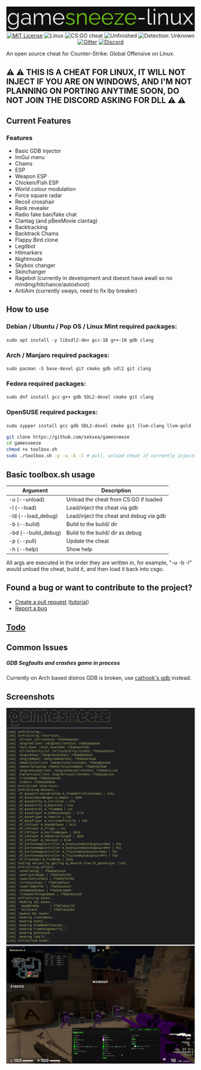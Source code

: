 <p align="center">
  <img src="/res/logo.png" alt="gamesneeze-linux">
  <a href="/LICENSE"><img src="https://img.shields.io/badge/License-MIT-green.svg" alt="MIT License"></a>
  <a><img src="https://img.shields.io/badge/OS-Linux-green.svg" alt="Linux"></a>
  <a><img src="https://img.shields.io/badge/Cheat-CS:GO-green.svg" alt="CS:GO cheat"></a>
  <a><img src="https://img.shields.io/badge/State-Unfinished-red.svg" alt="Unfinished"></a>
  <a><img src="https://img.shields.io/badge/Detection-Undetected-green.svg" alt="Detection: Unknown"></a>
  <a href="https://gitter.im/gamesneeze/community?utm_source=share-link&utm_medium=link&utm_campaign=share-link"><img src="https://img.shields.io/badge/Chat-Gitter-green.svg" alt="Gitter"></a>
  <a href="https://discord.gg/SCHsWHFJMb"><img src="https://img.shields.io/badge/Chat-Discord-blue.svg" alt="Discord"></a>
</p>

An open source cheat for Counter-Strike: Global Offensive on Linux.

## :warning: :warning: THIS IS A CHEAT FOR LINUX, IT WILL NOT INJECT IF YOU ARE ON WINDOWS, AND I'M NOT PLANNING ON PORTING ANYTIME SOON, DO NOT JOIN THE DISCORD ASKING FOR DLL :warning: :warning:


## Current Features

### Features

 - Basic GDB injector
 - ImGui menu
 - Chams
 - ESP
 - Weapon ESP
 - Chicken/Fish ESP
 - World colour modulation
 - Force square radar
 - Recoil crosshair
 - Rank revealer
 - Radio fake ban/fake chat
 - Clantag (and pBeeMovie clantag)
 - Backtracking
 - Backtrack Chams
 - Flappy Bird clone
 - Legitbot
 - Hitmarkers
 - Nightmode
 - Skybox changer
 - Skinchanger
 - Ragebot (currently in development and doesnt have awall so no mindmg/hitchance/autoshoot)
 - AntiAim (currently sways, need to fix lby breaker)


## How to use

### Debian / Ubuntu / Pop OS / Linux Mint required packages:

`sudo apt install -y libsdl2-dev gcc-10 g++-10 gdb clang`

### Arch / Manjaro required packages:

`sudo pacman -S base-devel git cmake gdb sdl2 git clang`

### Fedora required packages:

`sudo dnf install gcc-g++ gdb SDL2-devel cmake git clang`

### OpenSUSE required packages:

`sudo zypper install gcc gdb SDL2-devel cmake git llvm-clang llvm-gold`

```sh
git clone https://github.com/seksea/gamesneeze
cd gamesneeze
chmod +x toolbox.sh
sudo ./toolbox.sh -p -u -b -l # pull, unload cheat if currently injected, build and then load, use -h for help
```


## Basic toolbox.sh usage

| Argument           | Description                             |
| ------------------ | --------------------------------------- |
| -u (--unload)      | Unload the cheat from CS:GO if loaded   |
| -l (--load)        | Load/inject the cheat via gdb           |
| -ld (--load_debug) | Load/inject the cheat and debug via gdb |
| -b (--build)       | Build to the build/ dir                 |
| -bd (--build_debug)| Build to the build/ dir as debug        |
| -p (--pull)        | Update the cheat                        |
| -h (--help)        | Show help                               |

All args are executed in the order they are written in, for example, "-u -b -l" would unload the cheat, build it, and then load it back into csgo.


## Found a bug or want to contribute to the project?

 - [Create a pull request](https://github.com/seksea/gamesneeze/compare) ([tutorial](https://github.com/yangsu/pull-request-tutorial))
 - [Report a bug](https://github.com/seksea/gamesneeze/issues/new)

## [Todo](https://github.com/seksea/gamesneeze/projects/1)

## Common Issues
##### GDB Segfaults and crashes game in process
Currently on Arch based distros GDB is broken, use [cathook's gdb](https://nullworks.gitlab.io/cathook/cathook/gdb) instead.

## Screenshots

![Console Output](res/console.png)
![Choms Output](res/chams.png)
